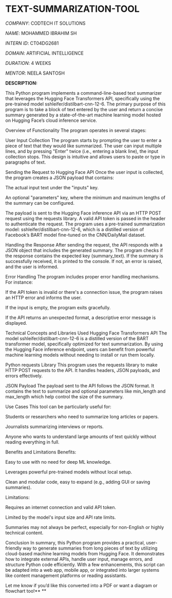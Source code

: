 # TEXT-SUMMARIZATION-TOOL

*COMPANY*: CODTECH IT SOLUTIONS

*NAME*: MOHAMMED IBRAHIM SH

*INTERN ID*: CT04DG2681

*DOMAIN*: ARTIFICIAL INTELLIGENCE

*DURATION*: 4 WEEKS

*MENTOR*: NEELA SANTOSH

**DESCRIPTION:** 

This Python program implements a command-line-based text summarizer that leverages the Hugging Face Transformers API, specifically using the pre-trained model sshleifer/distilbart-cnn-12-6. The primary purpose of this program is to take a block of text entered by the user and return a concise summary generated by a state-of-the-art machine learning model hosted on Hugging Face’s cloud inference service.

Overview of Functionality
The program operates in several stages:

User Input Collection
The program starts by prompting the user to enter a piece of text that they would like summarized. The user can input multiple lines, and by pressing "Enter" twice (i.e., entering a blank line), the input collection stops. This design is intuitive and allows users to paste or type in paragraphs of text.

Sending the Request to Hugging Face API
Once the user input is collected, the program creates a JSON payload that contains:

The actual input text under the "inputs" key.

An optional "parameters" key, where the minimum and maximum lengths of the summary can be configured.

The payload is sent to the Hugging Face inference API via an HTTP POST request using the requests library. A valid API token is passed in the header to authenticate the request. The program uses a pre-trained summarization model: sshleifer/distilbart-cnn-12-6, which is a distilled version of Facebook’s BART model fine-tuned on the CNN/DailyMail dataset.

Handling the Response
After sending the request, the API responds with a JSON object that includes the generated summary. The program checks if the response contains the expected key (summary_text). If the summary is successfully received, it is printed to the console. If not, an error is raised, and the user is informed.

Error Handling
The program includes proper error handling mechanisms. For instance:

If the API token is invalid or there's a connection issue, the program raises an HTTP error and informs the user.

If the input is empty, the program exits gracefully.

If the API returns an unexpected format, a descriptive error message is displayed.

Technical Concepts and Libraries Used
Hugging Face Transformers API
The model sshleifer/distilbart-cnn-12-6 is a distilled version of the BART transformer model, specifically optimized for text summarization. By using the Hugging Face inference endpoint, users can benefit from powerful machine learning models without needing to install or run them locally.

Python requests Library
This program uses the requests library to make HTTP POST requests to the API. It handles headers, JSON payloads, and errors effectively.

JSON Payload
The payload sent to the API follows the JSON format. It contains the text to summarize and optional parameters like min_length and max_length which help control the size of the summary.

Use Cases
This tool can be particularly useful for:

Students or researchers who need to summarize long articles or papers.

Journalists summarizing interviews or reports.

Anyone who wants to understand large amounts of text quickly without reading everything in full.

Benefits and Limitations
Benefits:

Easy to use with no need for deep ML knowledge.

Leverages powerful pre-trained models without local setup.

Clean and modular code, easy to expand (e.g., adding GUI or saving summaries).

Limitations:

Requires an internet connection and valid API token.

Limited by the model's input size and API rate limits.

Summaries may not always be perfect, especially for non-English or highly technical content.

Conclusion
In summary, this Python program provides a practical, user-friendly way to generate summaries from long pieces of text by utilizing cloud-based machine learning models from Hugging Face. It demonstrates how to integrate external APIs, handle user input, manage errors, and structure Python code efficiently. With a few enhancements, this script can be adapted into a web app, mobile app, or integrated into larger systems like content management platforms or reading assistants.

Let me know if you’d like this converted into a PDF or want a diagram or flowchart too!**
**
